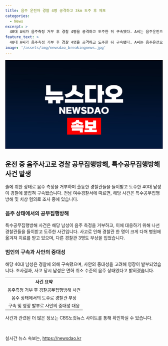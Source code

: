 ```yaml
---
title: 음주 운전자 경찰 4명 공격하고 3km 도주 후 체포
categories:
  - News
excerpt: >
  40대 A씨가 음주측정 거부 후 경찰 4명을 공격하고 도주한 뒤 구속됐다. A씨는 음주운전으로 3km 도주 중 상가를 들이받아 경찰관 한 명이 다쳤으며, 다른 경찰관 3명도 부상을 입었다. A씨는 현행범으로 체포되고 영장이 발부됐으며, 경찰관의 중상으로 사안이 중대하게 다뤄지고 있다.
feature_text: >
  40대 A씨가 음주측정 거부 후 경찰 4명을 공격하고 도주한 뒤 구속됐다. A씨는 음주운전으로 3km 도주 중 상가를 들이받아 경찰관 한 명이 다쳤으며, 다른 경찰관 3명도 부상을 입었다. A씨는 현행범으로 체포되고 영장이 발부됐으며, 경찰관의 중상으로 사안이 중대하게 다뤄지고 있다.
image: '/assets/img/newsdao_breakingnews.jpg'
---
```


<p><img src="/assets/img/newsdao_breakingnews.jpg" alt="pcversion 속보" /></p>

<h2 data-ke-size="size26">운전 중 음주사고로 경찰 공무집행방해, 특수공무집행방해 사건 발생</h2>

<p data-ke-size="size16">술에 취한 상태로 음주 측정을 거부하며 출동한 경찰관들을 들이받고 도주한 40대 남성이 경찰에 붙잡혀 구속됐습니다. 전남 여수경찰서에 따르면, 해당 사건은 특수공무집행방해 및 치상 혐의로 조사 중에 있습니다.</p>

<h3>음주 상태에서의 공무집행방해</h3>

<p data-ke-size="size16">특수공무집행방해 사건은 해당 남성이 음주 측정을 거부하고, 이에 대응하기 위해 나선 경찰관들을 들이받고 도주한 사건입니다. 사고로 인해 경찰관 한 명이 크게 다쳐 병원에 옮겨져 치료를 받고 있으며, 다른 경찰관 3명도 부상을 입었습니다.</p>

<h3>범인의 구속과 사안의 중대성</h3>

<p data-ke-size="size16">해당 40대 남성은 경찰에 의해 구속됐으며, 사안의 중대성을 고려해 영장이 발부되었습니다. 조사결과, 사고 당시 남성은 면허 취소 수준의 음주 상태였다고 밝혀졌습니다.</p>

<table>
    <tr>
        <td style="text-align: center; height: 17px;"><b>사건 요약</b></td>
    </tr>
    <tr>
        <td style="text-align: center; height: 17px;">음주측정 거부 후 경찰공무집행방해 사건</td>
    </tr>
    <tr>
        <td style="text-align: center; height: 17px;">음주 상태에서의 도주로 경찰관 부상</td>
    </tr>
    <tr>
        <td style="text-align: center; height: 17px;">구속 및 영장 발부로 사안의 중대성 대응</td>
    </tr>
</table>

<p data-ke-size="size16">사건과 관련된 더 많은 정보는 CBS노컷뉴스 사이트를 통해 확인하실 수 있습니다.</p>

<p data-ke-size="size16">&nbsp;</p>
실시간 뉴스 속보는, <a href="https://newsdao.kr" rel="dofollow">https://newsdao.kr</a>


